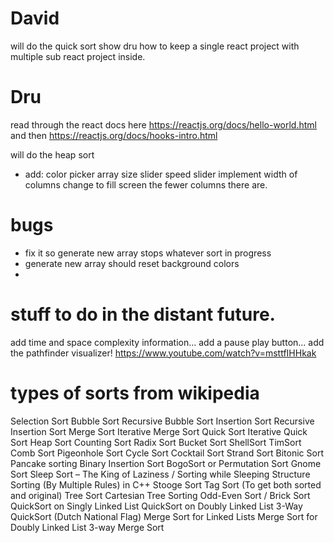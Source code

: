 # David
will do the quick sort
show dru how to keep a single react project with multiple sub react project inside.

# Dru
read through the react docs here https://reactjs.org/docs/hello-world.html
and then https://reactjs.org/docs/hooks-intro.html

will do the heap sort 
* add:
color picker
array size slider
speed slider
implement width of columns change to fill screen the fewer columns there are.


# bugs
* fix it so generate new array stops whatever sort in progress
* generate new array should reset background colors
* 

# stuff to do in the distant future.
add time and space complexity information...
add a pause play button...
add the pathfinder visualizer! https://www.youtube.com/watch?v=msttfIHHkak



# types of sorts from wikipedia
Selection Sort
Bubble Sort
Recursive Bubble Sort
Insertion Sort
Recursive Insertion Sort
Merge Sort
Iterative Merge Sort
Quick Sort
Iterative Quick Sort
Heap Sort
Counting Sort
Radix Sort
Bucket Sort
ShellSort
TimSort
Comb Sort
Pigeonhole Sort
Cycle Sort
Cocktail Sort
Strand Sort
Bitonic Sort
Pancake sorting
Binary Insertion Sort
BogoSort or Permutation Sort
Gnome Sort
Sleep Sort – The King of Laziness / Sorting while Sleeping
Structure Sorting (By Multiple Rules) in C++
Stooge Sort
Tag Sort (To get both sorted and original)
Tree Sort
Cartesian Tree Sorting
Odd-Even Sort / Brick Sort
QuickSort on Singly Linked List
QuickSort on Doubly Linked List
3-Way QuickSort (Dutch National Flag)
Merge Sort for Linked Lists
Merge Sort for Doubly Linked List
3-way Merge Sort
